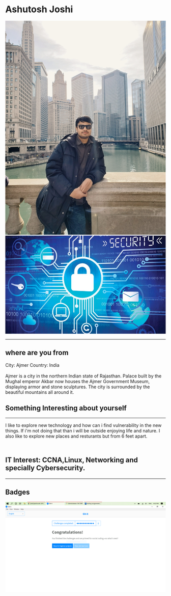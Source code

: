 <html>
<body>

<h1>Ashutosh Joshi</h1>
<img src=https://github.com/ajoshi37/itmo-544/blob/master/profile.jpg alt="profile picture">
<br>
<img src=https://github.com/ajoshi37/itmo-544/blob/master/interest.jpg alt="interests picture">
<hr>
<h2> where are you from</h2>
City: Ajmer
Country: India 
<br><br>
Ajmer is a city in the northern Indian state of Rajasthan.
Palace built by the Mughal emperor Akbar now houses the Ajmer Government Museum, displaying armor and stone sculptures. The city is surrounded by the beautiful mountains all around it. 
<h2>Something Interesting about yourself</h2>
<hr>
I like to explore new technology and how can i find vulnerability in the new things. If i'm not doing that than i will be outside enjoying life and nature. I also like to explore new places and resturants but from 6 feet apart.
<h2>
<br>IT Interest:
CCNA,Linux, Networking and specially Cybersecurity.
<hr>
<h2>Badges</h2>
<img src=https://github.com/ajoshi37/itmo-544/blob/master/GIT-it%20capture.PNG alt="badges">

</body>
</html>
